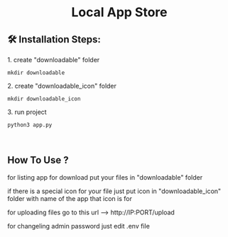 <h1 align="center" id="title">Local App Store</h1>

<h2>🛠️ Installation Steps:</h2>

<p>1. create "downloadable" folder</p>

```
mkdir downloadable
```

<p>2. create "downloadable_icon" folder</p>

```
mkdir downloadable_icon
```

<p>3. run project</p>

```
python3 app.py
```

<br><h2>How To Use ?</h2>

for listing app for download put your files in "downloadable" folder

if there is a special icon for your file just put icon in "downloadable_icon" folder with name of the app that icon is for 

for uploading files go to this url --> http://IP:PORT/upload

for changeling admin password just edit .env file 
